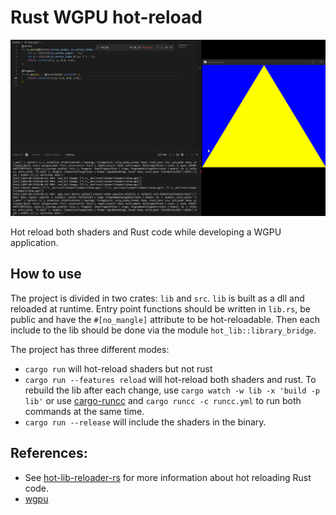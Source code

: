 # Rust WGPU hot-reload

![Demo](demo.gif)

Hot reload both shaders and Rust code while developing a WGPU application.

## How to use

The project is divided in two crates: `lib` and `src`. `lib` is built as a dll and reloaded at runtime.
Entry point functions should be written in `lib.rs`, be public and have the `#[no_mangle]` attribute to be hot-reloadable.
Then each include to the lib should be done via the module `hot_lib::library_bridge`.

The project has three different modes:
- `cargo run` will hot-reload shaders but not rust
- `cargo run --features reload` will hot-reload both shaders and rust. To rebuild the lib after each change, use `cargo watch -w lib -x 'build -p lib'` or use [cargo-runcc](https://crates.io/crates/runcc) and `cargo runcc -c runcc.yml` to run both commands at the same time.
- `cargo run --release` will include the shaders in the binary.



## References:
- See [hot-lib-reloader-rs](https://github.com/rksm/hot-lib-reloader-rs) for more information about hot reloading Rust code.
- [wgpu](https://github.com/gfx-rs/wgpu)
